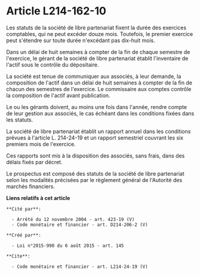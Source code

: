# Article L214-162-10

Les statuts de la société de libre partenariat fixent la durée des exercices comptables, qui ne peut excéder douze mois.
Toutefois, le premier exercice peut s'étendre sur toute durée n'excédant pas dix-huit mois. 

Dans un délai de huit semaines à compter de la fin de chaque semestre de l'exercice, le gérant de la société de libre
partenariat établit l'inventaire de l'actif sous le contrôle du dépositaire. 

La société est tenue de communiquer aux associés, à leur demande, la composition de l'actif dans un délai de huit semaines à
compter de la fin de chacun des semestres de l'exercice. Le commissaire aux comptes contrôle la composition de l'actif avant
publication. 

Le ou les gérants doivent, au moins une fois dans l'année, rendre compte de leur gestion aux associés, le cas échéant dans
les conditions fixées dans les statuts. 

La société de libre partenariat établit un rapport annuel dans les conditions prévues à l'article L. 214-24-19 et un rapport
semestriel couvrant les six premiers mois de l'exercice. 

Ces rapports sont mis à la disposition des associés, sans frais, dans des délais fixés par décret. 

Le prospectus est composé des statuts de la société de libre partenariat selon les modalités précisées par le règlement
général de l'Autorité des marchés financiers.

**Liens relatifs à cet article**

	**Cité par**:

	  - Arrêté du 12 novembre 2004 - art. 423-19 (V)
	  - Code monétaire et financier - art. D214-206-2 (V)

	**Créé par**:

	  - Loi n°2015-990 du 6 août 2015 - art. 145

	**Cite**:

	  - Code monétaire et financier - art. L214-24-19 (V)

